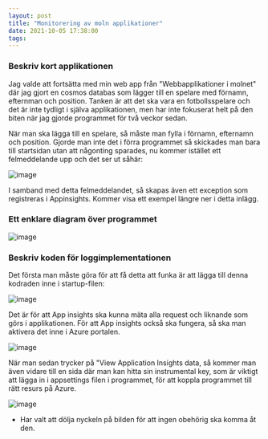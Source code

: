 ```yaml
---
layout: post
title: "Monitorering av moln applikationer"
date: 2021-10-05 17:38:00
tags:  
--- 
```


### Beskriv kort applikationen

Jag valde att fortsätta med min web app från "Webbapplikationer i molnet" där jag gjort en cosmos databas som lägger till en spelare
med förnamn, efternman och position. Tanken är att det ska vara en fotbollsspelare och det är inte tydligt i själva applikationen, 
men har inte fokuserat helt på den biten när jag gjorde programmet för två veckor sedan. 

När man ska lägga till en spelare, så måste man fylla i förnamn, efternamn och position. Gjorde man inte det i förra programmet
så skickades man bara till startsidan utan att någonting sparades, nu kommer istället ett felmeddelande upp och det ser ut såhär:

![image](https://user-images.githubusercontent.com/65369996/136061301-96968751-597a-4950-b070-daff3c4ff7be.png)

I samband med detta felmeddelandet, så skapas även ett exception som registreras i Appinsights. Kommer visa ett exempel längre ner i detta inlägg. 

### Ett enklare diagram över programmet

![image](https://user-images.githubusercontent.com/65369996/136065886-655cb8cc-08d8-41c4-bff8-3c3455caeae8.png)

### Beskriv koden för loggimplementationen 

Det första man måste göra för att få detta att funka är att lägga till denna kodraden inne i startup-filen:

![image](https://user-images.githubusercontent.com/65369996/136066582-1e3eb6c5-95d2-4c41-9e57-a7ad98129388.png)
 
Det är för att App insights ska kunna mäta alla request och liknande som görs i applikationen. 
För att App insights också ska fungera, så ska man aktivera det inne i Azure portalen. 

![image](https://user-images.githubusercontent.com/65369996/136067022-51a55816-8043-4add-b4cd-374417ee9efc.png)


När man sedan trycker på "View Application Insights data, så kommer man även vidare till en sida där man kan hitta
sin instrumental key, som är viktigt att lägga in i appsettings filen i programmet, för att koppla programmet till rätt resurs på Azure.

![image](https://user-images.githubusercontent.com/65369996/136067370-0a448a51-d2fb-4dcc-8cce-ee379539da9b.png)

* Har valt att dölja nyckeln på bilden för att ingen obehörig ska komma åt den. 










